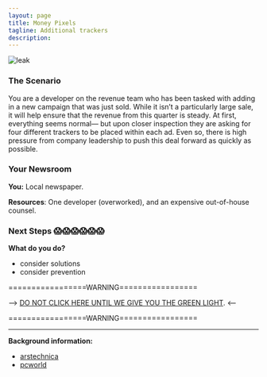 ```yaml
---
layout: page
title: Money Pixels
tagline: Additional trackers
description:
---
```



![leak](https://media.giphy.com/media/JGunlb6LbQlz2/giphy.gif)

### The Scenario

You are a developer on the revenue team who has been tasked with adding in a new campaign that was just sold. While it isn’t a particularly large sale, it will help ensure that the revenue from this quarter is steady. At first, everything seems normal— but upon closer inspection they are asking for four different trackers to be placed within each ad. Even so, there is high pressure from company leadership to push this deal forward as quickly as possible.


### Your Newsroom

**You:** Local newspaper.

**Resources**:  One developer (overworked), and an expensive out-of-house counsel.

### Next Steps 😱😱😱😱😱😱

**What do you do?**
 + consider solutions
 + consider prevention


=================WARNING=================

--> [DO NOT CLICK HERE UNTIL WE GIVE YOU THE GREEN LIGHT](./additional/06-money-pixels-2.html). <--

=================WARNING=================

---

**Background information:**

* [arstechnica](https://arstechnica.com/security/2016/12/millions-exposed-to-malvertising-that-hid-attack-code-in-banner-pixels/)
* [pcworld](http://www.pcworld.com/article/3039816/security/malvertising-campaigns-are-becoming-harder-to-detect.html)
